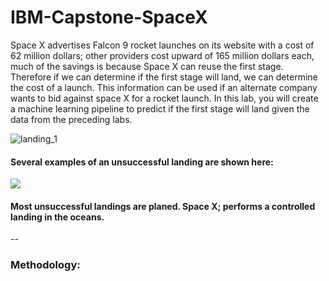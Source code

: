 # IBM-Capstone-SpaceX
 Space X advertises Falcon 9 rocket launches on its website with a cost of 62 million dollars; other providers cost upward of 165 million dollars each, much of the savings is because Space X can reuse the first stage. Therefore if we can determine if the first stage will land, we can determine the cost of a launch. This information can be used if an alternate company wants to bid against space X for a rocket launch.   In this lab, you will create a machine learning pipeline  to predict if the first stage will land given the data from the preceding labs.


![landing_1](https://github.com/Datas08/IBM-Capstone-SpaceX/assets/140479274/1eeb1dc3-2aa5-4020-9de1-2ef610ca7d79)

#### Several examples of an unsuccessful landing are shown here:

![](https://cf-courses-data.s3.us.cloud-object-storage.appdomain.cloud/IBMDeveloperSkillsNetwork-DS0701EN-SkillsNetwork/api/Images/crash.gif)

#### Most unsuccessful landings are planed. Space X; performs a controlled landing in the oceans.
--
### Methodology:
###
